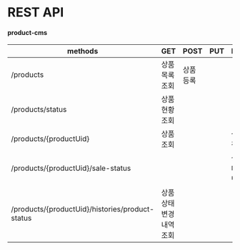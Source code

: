 # REST API #


#### product-cms ####
|methods|GET|POST|PUT|PATCH|DELETE|
|---|---|---|---|---|---|
|/products|상품목록 조회|상품 등록||||
|/products/status|상품현황 조회|||||
|/products/{productUid}|상품 조회|||상품 수정|상품 삭제|
|/products/{productUid}/sale-status||||상품 판매 상태변경||
|/products/{productUid}/histories/product-status|상품 상태변경 내역조회|||||